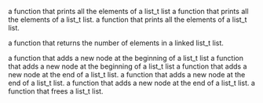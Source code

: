 a function that prints all the elements of a list_t list
a function that prints all the elements of a list_t list.
a function that prints all the elements of a list_t list.






a function that returns the number of elements in a linked list_t list.

a function that adds a new node at the beginning of a list_t list
a function that adds a new node at the beginning of a list_t list
a function that adds a new node at the end of a list_t list.
a function that adds a new node at the end of a list_t list.
a function that adds a new node at the end of a list_t list.
a function that frees a list_t list.
